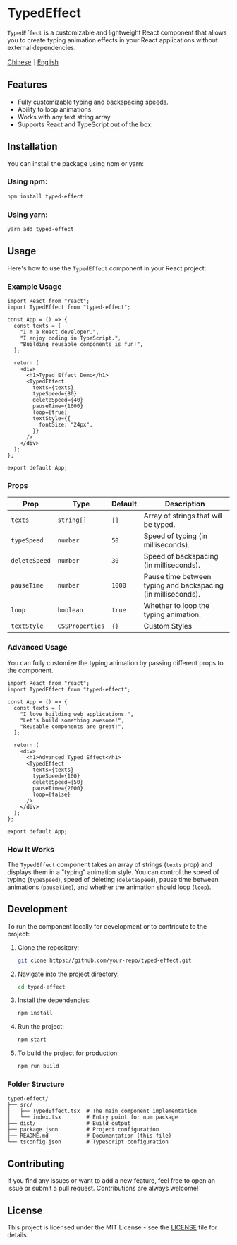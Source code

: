 # TypedEffect

`TypedEffect` is a customizable and lightweight React component that allows you to create typing animation effects in your React applications without external dependencies.

[Chinese](README.zh_CN.md)｜[English](README.md)

## Features

- Fully customizable typing and backspacing speeds.
- Ability to loop animations.
- Works with any text string array.
- Supports React and TypeScript out of the box.

## Installation

You can install the package using npm or yarn:

### Using npm:

```bash
npm install typed-effect
```

### Using yarn:

```bash
yarn add typed-effect
```

## Usage

Here's how to use the `TypedEffect` component in your React project:

### Example Usage

```tsx
import React from "react";
import TypedEffect from "typed-effect";

const App = () => {
  const texts = [
    "I'm a React developer.",
    "I enjoy coding in TypeScript.",
    "Building reusable components is fun!",
  ];

  return (
    <div>
      <h1>Typed Effect Demo</h1>
      <TypedEffect
        texts={texts}
        typeSpeed={80}
        deleteSpeed={40}
        pauseTime={1000}
        loop={true}
        textStyle={{
          fontSize: "24px",
        }}
      />
    </div>
  );
};

export default App;
```

### Props

| Prop          | Type            | Default | Description                                                  |
| ------------- | --------------- | ------- | ------------------------------------------------------------ |
| `texts`       | `string[]`      | `[]`    | Array of strings that will be typed.                         |
| `typeSpeed`   | `number`        | `50`    | Speed of typing (in milliseconds).                           |
| `deleteSpeed` | `number`        | `30`    | Speed of backspacing (in milliseconds).                      |
| `pauseTime`   | `number`        | `1000`  | Pause time between typing and backspacing (in milliseconds). |
| `loop`        | `boolean`       | `true`  | Whether to loop the typing animation.                        |
| `textStyle`   | `CSSProperties` | `{}`    | Custom Styles                                                |

### Advanced Usage

You can fully customize the typing animation by passing different props to the component.

```tsx
import React from "react";
import TypedEffect from "typed-effect";

const App = () => {
  const texts = [
    "I love building web applications.",
    "Let's build something awesome!",
    "Reusable components are great!",
  ];

  return (
    <div>
      <h1>Advanced Typed Effect</h1>
      <TypedEffect
        texts={texts}
        typeSpeed={100}
        deleteSpeed={50}
        pauseTime={2000}
        loop={false}
      />
    </div>
  );
};

export default App;
```

### How It Works

The `TypedEffect` component takes an array of strings (`texts` prop) and displays them in a "typing" animation style. You can control the speed of typing (`typeSpeed`), speed of deleting (`deleteSpeed`), pause time between animations (`pauseTime`), and whether the animation should loop (`loop`).

## Development

To run the component locally for development or to contribute to the project:

1. Clone the repository:

   ```bash
   git clone https://github.com/your-repo/typed-effect.git
   ```

2. Navigate into the project directory:

   ```bash
   cd typed-effect
   ```

3. Install the dependencies:

   ```bash
   npm install
   ```

4. Run the project:

   ```bash
   npm start
   ```

5. To build the project for production:

   ```bash
   npm run build
   ```

### Folder Structure

```
typed-effect/
├── src/
│   ├── TypedEffect.tsx  # The main component implementation
│   └── index.tsx        # Entry point for npm package
├── dist/                # Build output
├── package.json         # Project configuration
├── README.md            # Documentation (this file)
└── tsconfig.json        # TypeScript configuration
```

## Contributing

If you find any issues or want to add a new feature, feel free to open an issue or submit a pull request. Contributions are always welcome!

## License

This project is licensed under the MIT License - see the [LICENSE](LICENSE) file for details.

